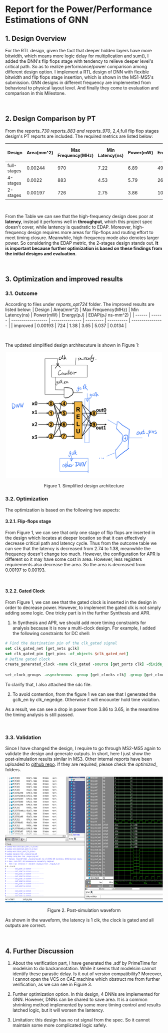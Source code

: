 # Report for the Power/Performance Estimations of GNN

## 1. Design Overview
For the RTL design, given the fact that deeper hidden layers have more bitwidth, which means more logic delay for multiplication and sum(), I added the DNN's flip flops stage with tendency to relieve deeper level's critical path. So as to realize performance/power comparison among different design option. I implement a RTL design of DNN with flexible bitwidth and flip flops stage insertion, which is shown in the MS1-MS5's submission. GNN designs in different frequency are implemented from behavioral to physical layout level. And finally they come to evaluation and comparison in this Milestone.

&nbsp;
## 2. Design Comparison by PT
From the _reports_730 reports_883 and reports_970_, 2,4,full flip flop stages design's PT reports are included. The required metrics are listed below:
&nbsp;

| Design | Area(mm^2) | Max Frequency(MHz) | Min Latency(ns) | Power(mW) | Energy(pJ) | EDAP(pJ ns-mm^2) |
| ------ | ------ | ------------------ | --------------- | --------- | ---------- | ---------------- |
| full-stages | 0.00244   | 970                | 7.22           | 6.89     | 49.75      | 0.876           |
| 4-stages    | 0.0022  | 883                | 4.53           | 5.79     | 26.23      | 0.261            |
| 2-stages    | 0.00197  | 726                | 2.75           | 3.86     | 10.61      | 0.057            |
&nbsp;

From the Table we can see that the high-frequency design does poor at **latency**, instead it performs well in **throughput**, which this project spec doesn't cover, while lantency is quadratic to EDAP. Moreover, high-frequency design requires more areas for flip-flops and routing effort to meet timing closure. Meanwhile, high-frequency mode also denotes larger power. So considering the EDAP metric, the 2-stages design stands out. **It is important because further optimization is based on these findings from the initial designs and evaluation.**

&nbsp;
## 3. Optimization and improved results
### 3.1. Outcome
According to files under  _reports_opt724_ folder. The improved results are listed below:
| Design | Area(mm^2) | Max Frequency(MHz) | Min Latency(ns) | Power(mW) | Energy(pJ) | EDAP(pJ ns-mm^2) |
| ------ | ------ | ------------------ | --------------- | --------- | ---------- | ---------------- |
| improved | 0.00193   | 724                | 1.38           | 3.65     | 5.037      | 0.0134           |

&nbsp;

The updated simplified design architecuture is shown in Figure 1:

<p align="center">
  <img src="./prj_img/improve_arch.jpeg" width="500" height="400" alt="Simplified design architecture">
</p>
<div  align="center"> 
Figure 1. Simplified design architecture
</div>

### 3.2. Optimization
The optimization is based on the following two aspects:
#### 3.2.1. Flip-flops stage
From Figure 1, we can see that only one stage of flip flops are inserted in the design which locates at deeper location so that it can effectively decrease critical path and latency cycle. Thus from the outcome table we can see that the latency is decreased from 2.74 to 1.38, meanwhile the frequency doesn't change too much. However, the configuration for APR is different so it may have some cost in area. However, less registers requirements also decrease the area. So the area is decreased from 0.00197 to 0.00193.

&nbsp;

#### 3.2.2. Gated Clock
From Figure 1, we can see that the gated clock is inserted in the design in order to decrease power. However, to implement the gated clk is not simply adding some logic. One tricky part is in the further Synthesis and APR.
1. In Synthesis and APR, we should add more timing constraints for analysis because it is now a multi-clock design. For example, I added the following constraints for DC shell:
``` tcl
# Find the destination pin of the clk_gated signal
set clk_gated_net [get_nets gclk]
set clk_gated_pin [get_pins -of_objects $clk_gated_net]
# Define gated clock
create_generated_clock -name clk_gated -source [get_ports clk] -divide_by 1 $clk_gated_pin

set_clock_groups -asynchronous -group [get_clocks clk] -group [get_clocks clk_gated]
```
To clarify that, I also attached the sdc file.

2. To avoid contention, from the figure 1 we can see that I generated the gclk_en by clk_negedge. Otherwise it will encounter hold time violation.

As a result, we can see a drop in power from 3.86 to 3.65, in the meantime the timing analysis is still passed.

&nbsp;

### 3.3. Validation
Since I have changed the design, I require to go through MS2-MS5 again to validate the design and generate outputs. In short, here I just show the post-simulation results similar in MS3. Other internal reports have been uploaded to [github repo](https://github.com/ONQLin/GNN_755). If they are required, please check the *optimized_* folders.
<p align="center">
  <img src="./prj_img/gclk_m26.png" width="800" height="400">
</p>
<div  align="center"> 
Figure 2. Post-simulation waveform
</div>

As shown in the waveform, the latency is 1 clk, the clock is gated and all outputs are correct.

&nbsp;

## 4. Further Discussion

1. About the verification part, I have generated the .sdf by PrimeTime for modelsim to do backannotation. While it seems that modelsim cannot identify these parastic delay. Is it out of version compatibility? Moreover, I cannot open the VCS on CAE machine which obstruct me from further verification, as we can see in Figure 3.

2. Further optimization option. In this design, 4 DNNs are implemented for GNN. However, DNNs can be shared to save area. It is a common shrinking method implemented by some more timing control and results latched logic, but it will worsen the lantency.

3. Limitation: this design has no rst signal from the spec. So it cannot maintain some more complicated logic safely.